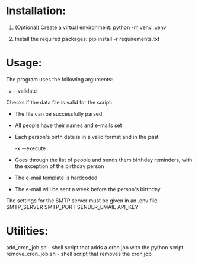 # Installation:

1. (Optional) Create a virtual environment:
  python -m venv .venv

2. Install the required packages:
  pip install -r requirements.txt

# Usage:

The program uses the following arguments:

  -v --validate

Checks if the data file is valid for the script:
- The file can be successfully parsed
- All people have their names and e-mails set
- Each person's birth date is in a valid format and in the past

  -x --execute

-  Goes through the list of people and sends them birthday reminders, with the exception of the birthday person
- The e-mail template is hardcoded
- The e-mail will be sent a week before the person's birthday

The settings for the SMTP server must be given in an .env file:
  SMTP_SERVER
  SMTP_PORT
  SENDER_EMAIL
  API_KEY

# Utilities:
  add_cron_job.sh - shell script that adds a cron job with the python script
  remove_cron_job.sh - shell script that removes the cron job

